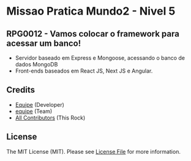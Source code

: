 # Missao Pratica Mundo2 - Nivel 5

## RPG0012 - Vamos colocar o framework para acessar um banco!


- Servidor baseado em Express e Mongoose, acessando o banco de dados MongoDB
- Front-ends baseados em React JS, Next JS e Angular.


## Credits

- [Equipe](https://github.com/adventureandre) (Developer)
- [equipe](https://github.com/) (Team)
- [All Contributors](https://github.com/) (This Rock)

## License

The MIT License (MIT). Please see [License File](https://github.com/adventureandre/Lib/blob/main/LICENSE) for more information.
